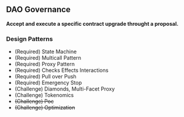 ## DAO Governance

**Accept and execute a specific contract upgrade throught a proposal.**

### Design Patterns

-   (Required) State Machine
-   (Required) Multicall Pattern
-   (Required) Proxy Pattern
-   (Required) Checks Effects Interactions
-   (Required) Pull over Push
-   (Required) Emergency Stop
-   (Challenge) Diamonds, Multi-Facet Proxy
-   (Challenge) Tokenomics
-   ~~(Challenge) Poc~~
-   ~~(Challenge) Optimization~~
